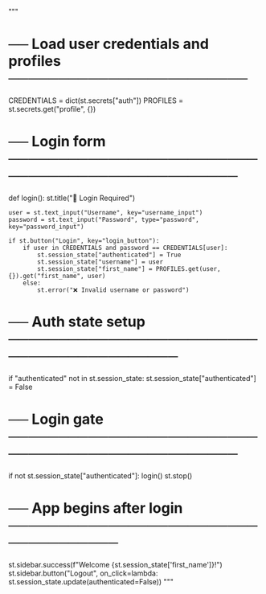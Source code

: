 """
# ── Load user credentials and profiles ────────────────────────
CREDENTIALS = dict(st.secrets["auth"])
PROFILES = st.secrets.get("profile", {})

# ── Login form ────────────────────────────────────────────────
def login():
    st.title("🔐 Login Required")

    user = st.text_input("Username", key="username_input")
    password = st.text_input("Password", type="password", key="password_input")

    if st.button("Login", key="login_button"):
        if user in CREDENTIALS and password == CREDENTIALS[user]:
            st.session_state["authenticated"] = True
            st.session_state["username"] = user
            st.session_state["first_name"] = PROFILES.get(user, {}).get("first_name", user)
        else:
            st.error("❌ Invalid username or password")

# ── Auth state setup ──────────────────────────────────────────
if "authenticated" not in st.session_state:
    st.session_state["authenticated"] = False

# ── Login gate ────────────────────────────────────────────────
if not st.session_state["authenticated"]:
    login()
    st.stop()

# ── App begins after login ────────────────────────────────────

st.sidebar.success(f"Welcome {st.session_state['first_name']}!")
st.sidebar.button("Logout", on_click=lambda: st.session_state.update(authenticated=False))
"""